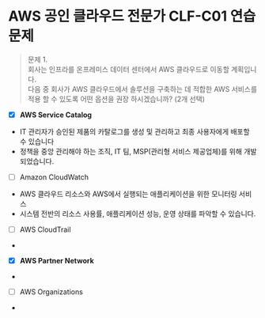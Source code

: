 # AWS 공인 클라우드 전문가 CLF-C01 연습문제

> 문제 1.   
> 회사는 인프라를 온프레미스 데이터 센터에서 AWS 클라우드로 이동할 계획입니다.   
> 다음 중 회사가 AWS 클라우드에서 솔루션을 구축하는 데 적합한 AWS 서비스를 적용 할 수 있도록 어떤 옵션을 권장 하시겠습니까? (2개 선택)
- [x] **AWS Service Catalog**
- IT 관리자가 승인된 제품의 카탈로그를 생성 및 관리하고 최종 사용자에게 배포할 수 있습니다
- 정책을 중앙 관리해야 하는 조직, IT 팀, MSP(관리형 서비스 제공업체)를 위해 개발되었습니다.
- [ ] Amazon CloudWatch
- AWS 클라우드 리소스와 AWS에서 실행되는 애플리케이션을 위한 모니터링 서비스
- 시스템 전반의 리소스 사용률, 애플리케이션 성능, 운영 상태를 파악할 수 있습니다.
- [ ] AWS CloudTrail
- 
- [x] **AWS Partner Network**
- 
- [ ] AWS Organizations
- 
